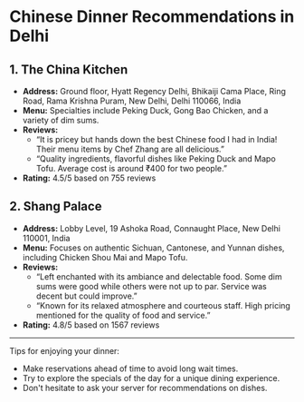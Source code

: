 # Chinese Dinner Recommendations in Delhi

## 1. The China Kitchen
- **Address:** Ground floor, Hyatt Regency Delhi, Bhikaiji Cama Place, Ring Road, Rama Krishna Puram, New Delhi, Delhi 110066, India
- **Menu:** Specialties include Peking Duck, Gong Bao Chicken, and a variety of dim sums.
- **Reviews:** 
  - “It is pricey but hands down the best Chinese food I had in India! Their menu items by Chef Zhang are all delicious.”  
  - “Quality ingredients, flavorful dishes like Peking Duck and Mapo Tofu. Average cost is around ₹400 for two people.”  
- **Rating:** 4.5/5 based on 755 reviews

## 2. Shang Palace
- **Address:** Lobby Level, 19 Ashoka Road, Connaught Place, New Delhi 110001, India
- **Menu:** Focuses on authentic Sichuan, Cantonese, and Yunnan dishes, including Chicken Shou Mai and Mapo Tofu.
- **Reviews:** 
  - “Left enchanted with its ambiance and delectable food. Some dim sums were good while others were not up to par. Service was decent but could improve.” 
  - “Known for its relaxed atmosphere and courteous staff. High pricing mentioned for the quality of food and service.” 
- **Rating:** 4.8/5 based on 1567 reviews


---
Tips for enjoying your dinner:
- Make reservations ahead of time to avoid long wait times.
- Try to explore the specials of the day for a unique dining experience.
- Don't hesitate to ask your server for recommendations on dishes.